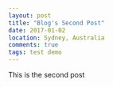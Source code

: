 ```yaml
---
layout: post
title: "Blog's Second Post"
date: 2017-01-02
location: Sydney, Australia
comments: true
tags: test demo
---
```


This is the second post
